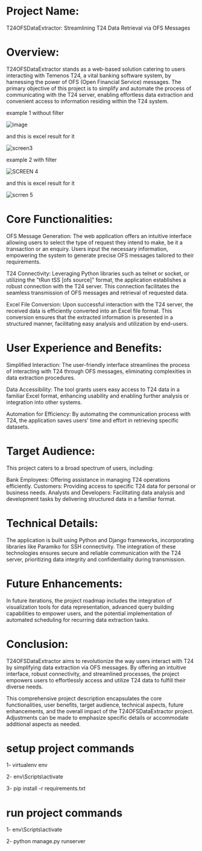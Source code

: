 
# Project Name: 
T24OFSDataExtractor: Streamlining T24 Data Retrieval via OFS Messages

# Overview:
T24OFSDataExtractor stands as a web-based solution catering to users interacting with Temenos T24, a vital banking software system, by harnessing the power of OFS (Open Financial Service) messages. The primary objective of this project is to simplify and automate the process of communicating with the T24 server, enabling effortless data extraction and convenient access to information residing within the T24 system.

example 1 without filter

![image](https://github.com/Mohamedallam1233/T24_dataextract/assets/52450277/db447e00-6923-4e59-bae3-31cda7758799)

and this is excel result for it 

![screen3](https://github.com/Mohamedallam1233/T24_dataextract/assets/52450277/c507d519-abbd-4762-a122-7ad86cff0d97)

example 2 with filter

![SCREEN 4](https://github.com/Mohamedallam1233/T24_dataextract/assets/52450277/042b1542-86b5-43a0-a633-983be726d63a)

and this is excel result for it 

![scrren 5](https://github.com/Mohamedallam1233/T24_dataextract/assets/52450277/9e554d2e-4996-4f08-a179-2ef23ba606cf)



# Core Functionalities:

OFS Message Generation: The web application offers an intuitive interface allowing users to select the type of request they intend to make, be it a transaction or an enquiry. Users input the necessary information, empowering the system to generate precise OFS messages tailored to their requirements.

T24 Connectivity: Leveraging Python libraries such as telnet or socket, or utilizing the "tRun tSS [ofs source]" format, the application establishes a robust connection with the T24 server. This connection facilitates the seamless transmission of OFS messages and retrieval of requested data.

Excel File Conversion: Upon successful interaction with the T24 server, the received data is efficiently converted into an Excel file format. This conversion ensures that the extracted information is presented in a structured manner, facilitating easy analysis and utilization by end-users.

# User Experience and Benefits:

Simplified Interaction: The user-friendly interface streamlines the process of interacting with T24 through OFS messages, eliminating complexities in data extraction procedures.

Data Accessibility: The tool grants users easy access to T24 data in a familiar Excel format, enhancing usability and enabling further analysis or integration into other systems.

Automation for Efficiency: By automating the communication process with T24, the application saves users' time and effort in retrieving specific datasets.

# Target Audience:

This project caters to a broad spectrum of users, including:

Bank Employees: Offering assistance in managing T24 operations efficiently.
Customers: Providing access to specific T24 data for personal or business needs.
Analysts and Developers: Facilitating data analysis and development tasks by delivering structured data in a familiar format.

# Technical Details:

The application is built using Python and Django frameworks, incorporating libraries like Paramiko for SSH connectivity. The integration of these technologies ensures secure and reliable communication with the T24 server, prioritizing data integrity and confidentiality during transmission.

# Future Enhancements:

In future iterations, the project roadmap includes the integration of visualization tools for data representation, advanced query building capabilities to empower users, and the potential implementation of automated scheduling for recurring data extraction tasks.

# Conclusion:

T24OFSDataExtractor aims to revolutionize the way users interact with T24 by simplifying data extraction via OFS messages. By offering an intuitive interface, robust connectivity, and streamlined processes, the project empowers users to effortlessly access and utilize T24 data to fulfill their diverse needs.

This comprehensive project description encapsulates the core functionalities, user benefits, target audience, technical aspects, future enhancements, and the overall impact of the T24OFSDataExtractor project. Adjustments can be made to emphasize specific details or accommodate additional aspects as needed.

# setup  project commands
1- virtualenv env

2- env\Scripts\activate

3- pip install -r requirements.txt



# run  project commands

1- env\Scripts\activate

2- python manage.py runserver

